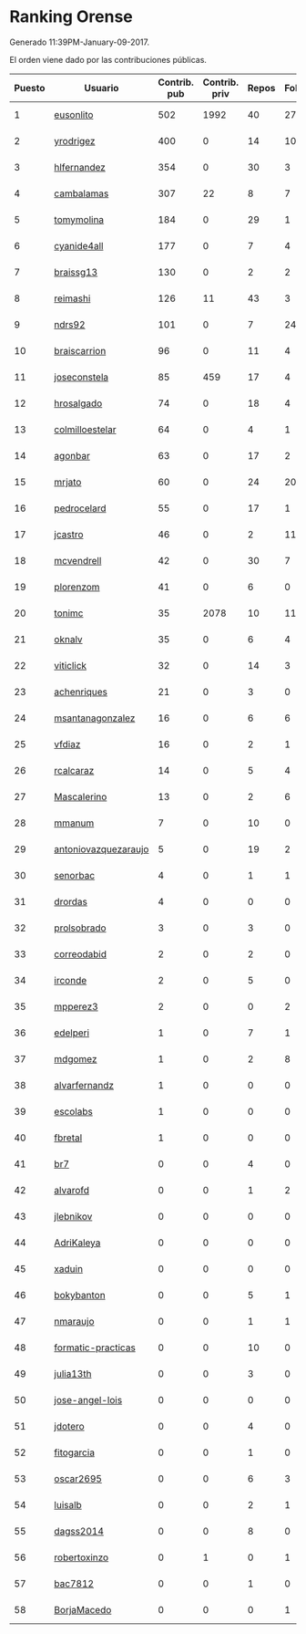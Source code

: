 # Ranking Orense

Generado 11:39PM-January-09-2017.

El orden viene dado por las contribuciones públicas.

| Puesto   |  Usuario  | Contrib. pub | Contrib. priv |Repos| Followers | Desde |  Avatar  |
|----------|-----------|--------------|---------------|-----|-----------|-------|----------|
|1|[eusonlito](https://github.com/eusonlito)|502|1992|40|27|2011-03-01|![eusonlito](https://avatars3.githubusercontent.com/u/644551)|
|2|[yrodrigez](https://github.com/yrodrigez)|400|0|14|10|2014-02-26|![yrodrigez](https://avatars1.githubusercontent.com/u/6799275)|
|3|[hlfernandez](https://github.com/hlfernandez)|354|0|30|3|2013-01-31|![hlfernandez](https://avatars2.githubusercontent.com/u/3440230)|
|4|[cambalamas](https://github.com/cambalamas)|307|22|8|7|2013-07-02|![cambalamas](https://avatars3.githubusercontent.com/u/4914858)|
|5|[tomymolina](https://github.com/tomymolina)|184|0|29|1|2012-01-06|![tomymolina](https://avatars3.githubusercontent.com/u/1309445)|
|6|[cyanide4all](https://github.com/cyanide4all)|177|0|7|4|2015-10-13|![cyanide4all](https://avatars2.githubusercontent.com/u/15110109)|
|7|[braissg13](https://github.com/braissg13)|130|0|2|2|2016-11-03|![braissg13](https://avatars2.githubusercontent.com/u/23237528)|
|8|[reimashi](https://github.com/reimashi)|126|11|43|3|2013-11-16|![reimashi](https://avatars2.githubusercontent.com/u/5956659)|
|9|[ndrs92](https://github.com/ndrs92)|101|0|7|24|2013-12-10|![ndrs92](https://avatars0.githubusercontent.com/u/6155245)|
|10|[braiscarrion](https://github.com/braiscarrion)|96|0|11|4|2013-12-29|![braiscarrion](https://avatars1.githubusercontent.com/u/6281857)|
|11|[joseconstela](https://github.com/joseconstela)|85|459|17|4|2014-01-13|![joseconstela](https://avatars1.githubusercontent.com/u/6388629)|
|12|[hrosalgado](https://github.com/hrosalgado)|74|0|18|4|2014-11-24|![hrosalgado](https://avatars3.githubusercontent.com/u/9938772)|
|13|[colmilloestelar](https://github.com/colmilloestelar)|64|0|4|1|2015-10-13|![colmilloestelar](https://avatars2.githubusercontent.com/u/15110085)|
|14|[agonbar](https://github.com/agonbar)|63|0|17|2|2012-03-19|![agonbar](https://avatars0.githubusercontent.com/u/1553211)|
|15|[mrjato](https://github.com/mrjato)|60|0|24|20|2013-01-31|![mrjato](https://avatars1.githubusercontent.com/u/3437005)|
|16|[pedrocelard](https://github.com/pedrocelard)|55|0|17|1|2014-07-21|![pedrocelard](https://avatars0.githubusercontent.com/u/8222644)|
|17|[jcastro](https://github.com/jcastro)|46|0|2|11|2010-01-26|![jcastro](https://avatars1.githubusercontent.com/u/190036)|
|18|[mcvendrell](https://github.com/mcvendrell)|42|0|30|7|2012-06-18|![mcvendrell](https://avatars0.githubusercontent.com/u/1863001)|
|19|[plorenzom](https://github.com/plorenzom)|41|0|6|0|2015-05-27|![plorenzom](https://avatars2.githubusercontent.com/u/12631877)|
|20|[tonimc](https://github.com/tonimc)|35|2078|10|11|2011-04-25|![tonimc](https://avatars3.githubusercontent.com/u/750002)|
|21|[oknalv](https://github.com/oknalv)|35|0|6|4|2014-12-05|![oknalv](https://avatars1.githubusercontent.com/u/10089519)|
|22|[viticlick](https://github.com/viticlick)|32|0|14|3|2012-12-03|![viticlick](https://avatars0.githubusercontent.com/u/2951693)|
|23|[achenriques](https://github.com/achenriques)|21|0|3|0|2016-11-03|![achenriques](https://avatars0.githubusercontent.com/u/23244141)|
|24|[msantanagonzalez](https://github.com/msantanagonzalez)|16|0|6|6|2014-09-22|![msantanagonzalez](https://avatars3.githubusercontent.com/u/8866635)|
|25|[vfdiaz](https://github.com/vfdiaz)|16|0|2|1|2015-03-14|![vfdiaz](https://avatars1.githubusercontent.com/u/11474083)|
|26|[rcalcaraz](https://github.com/rcalcaraz)|14|0|5|4|2013-10-24|![rcalcaraz](https://avatars2.githubusercontent.com/u/5764920)|
|27|[Mascalerino](https://github.com/Mascalerino)|13|0|2|6|2014-12-05|![Mascalerino](https://avatars1.githubusercontent.com/u/10086067)|
|28|[mmanum](https://github.com/mmanum)|7|0|10|0|2014-11-22|![mmanum](https://avatars1.githubusercontent.com/u/9893867)|
|29|[antoniovazquezaraujo](https://github.com/antoniovazquezaraujo)|5|0|19|2|2011-08-17|![antoniovazquezaraujo](https://avatars1.githubusercontent.com/u/987077)|
|30|[senorbac](https://github.com/senorbac)|4|0|1|1|2009-11-28|![senorbac](https://avatars2.githubusercontent.com/u/159061)|
|31|[drordas](https://github.com/drordas)|4|0|0|0|2012-11-05|![drordas](https://avatars1.githubusercontent.com/u/2727642)|
|32|[prolsobrado](https://github.com/prolsobrado)|3|0|3|0|2012-09-10|![prolsobrado](https://avatars2.githubusercontent.com/u/2318802)|
|33|[correodabid](https://github.com/correodabid)|2|0|2|0|2012-09-22|![correodabid](https://avatars3.githubusercontent.com/u/2398568)|
|34|[irconde](https://github.com/irconde)|2|0|5|0|2012-05-31|![irconde](https://avatars1.githubusercontent.com/u/1798843)|
|35|[mpperez3](https://github.com/mpperez3)|2|0|0|2|2014-10-20|![mpperez3](https://avatars0.githubusercontent.com/u/9320828)|
|36|[edelperi](https://github.com/edelperi)|1|0|7|1|2014-09-26|![edelperi](https://avatars2.githubusercontent.com/u/8928588)|
|37|[mdgomez](https://github.com/mdgomez)|1|0|2|8|2014-11-26|![mdgomez](https://avatars0.githubusercontent.com/u/9967701)|
|38|[alvarfernandz](https://github.com/alvarfernandz)|1|0|0|0|2016-02-15|![alvarfernandz](https://avatars0.githubusercontent.com/u/17256671)|
|39|[escolabs](https://github.com/escolabs)|1|0|0|0|2016-08-10|![escolabs](https://avatars1.githubusercontent.com/u/20952256)|
|40|[fbretal](https://github.com/fbretal)|1|0|0|0|2016-12-12|![fbretal](https://avatars2.githubusercontent.com/u/24526068)|
|41|[br7](https://github.com/br7)|0|0|4|0|2011-12-11|![br7](https://avatars0.githubusercontent.com/u/1255812)|
|42|[alvarofd](https://github.com/alvarofd)|0|0|1|2|2013-01-16|![alvarofd](https://avatars2.githubusercontent.com/u/3290672)|
|43|[jlebnikov](https://github.com/jlebnikov)|0|0|0|0|2011-10-04|![jlebnikov](https://avatars3.githubusercontent.com/u/1102394)|
|44|[AdriKaleya](https://github.com/AdriKaleya)|0|0|0|0|2012-11-21|![AdriKaleya](https://avatars3.githubusercontent.com/u/2856879)|
|45|[xaduin](https://github.com/xaduin)|0|0|0|0|2013-01-10|![xaduin](https://avatars1.githubusercontent.com/u/3236717)|
|46|[bokybanton](https://github.com/bokybanton)|0|0|5|1|2012-08-09|![bokybanton](https://avatars0.githubusercontent.com/u/2120773)|
|47|[nmaraujo](https://github.com/nmaraujo)|0|0|1|1|2013-04-08|![nmaraujo](https://avatars1.githubusercontent.com/u/4091034)|
|48|[formatic-practicas](https://github.com/formatic-practicas)|0|0|10|0|2013-08-28|![formatic-practicas](https://avatars2.githubusercontent.com/u/5332739)|
|49|[julia13th](https://github.com/julia13th)|0|0|3|0|2014-04-02|![julia13th](https://avatars2.githubusercontent.com/u/7137511)|
|50|[jose-angel-lois](https://github.com/jose-angel-lois)|0|0|0|0|2013-08-29|![jose-angel-lois](https://avatars0.githubusercontent.com/u/5337883)|
|51|[jdotero](https://github.com/jdotero)|0|0|4|0|2013-11-13|![jdotero](https://avatars3.githubusercontent.com/u/5927311)|
|52|[fitogarcia](https://github.com/fitogarcia)|0|0|1|0|2013-10-01|![fitogarcia](https://avatars3.githubusercontent.com/u/5584727)|
|53|[oscar2695](https://github.com/oscar2695)|0|0|6|3|2013-10-24|![oscar2695](https://avatars1.githubusercontent.com/u/5764349)|
|54|[luisalb](https://github.com/luisalb)|0|0|2|1|2014-03-11|![luisalb](https://avatars3.githubusercontent.com/u/6916398)|
|55|[dagss2014](https://github.com/dagss2014)|0|0|8|0|2014-11-12|![dagss2014](https://avatars3.githubusercontent.com/u/9696610)|
|56|[robertoxinzo](https://github.com/robertoxinzo)|0|1|0|1|2014-11-09|![robertoxinzo](https://avatars3.githubusercontent.com/u/9645827)|
|57|[bac7812](https://github.com/bac7812)|0|0|1|0|2015-03-16|![bac7812](https://avatars2.githubusercontent.com/u/11498236)|
|58|[BorjaMacedo](https://github.com/BorjaMacedo)|0|0|0|1|2015-12-21|![BorjaMacedo](https://avatars1.githubusercontent.com/u/16381759)|
